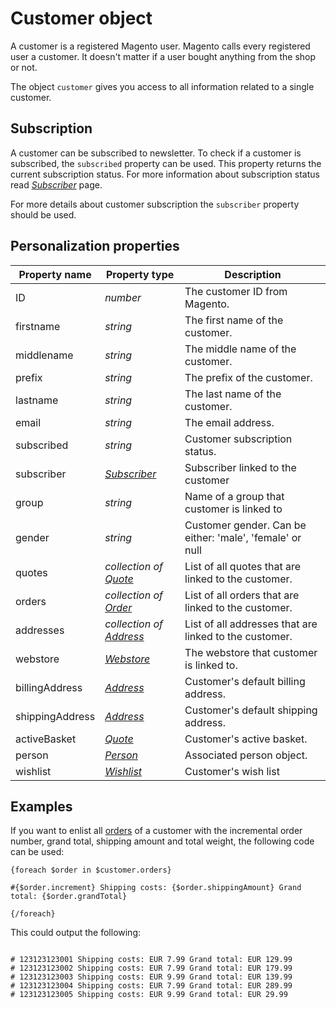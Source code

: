 # Customer object

A customer is a registered Magento user. Magento calls every registered user 
a customer. It doesn't matter if a user bought anything from the shop or not.

The object `customer` gives you access to all information related to a single 
customer. 

## Subscription

A customer can be subscribed to newsletter. To check if a customer is subscribed, the 
`subscribed` property can be used. This property returns the current subscription 
status. For more information about subscription status read _[Subscriber][subscriber-object]_
page.

For more details about customer subscription the `subscriber` property should be used.

## Personalization properties

| Property name     | Property type                             | Description                                               |
|-------------------|-------------------------------------------|-----------------------------------------------------------|
| ID                | _number_                                  | The customer ID from Magento.                             |
| firstname         | _string_                                  | The first name of the customer.                           |
| middlename        | _string_                                  | The middle name of the customer.                          |
| prefix            | _string_                                  | The prefix of the customer.                               |
| lastname          | _string_                                  | The last name of the customer.                            |
| email             | _string_                                  | The email address.                                        |
| subscribed        | _string_                                  | Customer subscription status.                             |
| subscriber        | _[Subscriber][subscriber-object]_         | Subscriber linked to the customer                         |
| group             | _string_                                  | Name of a group that customer is linked to                |
| gender            | _string_                                  | Customer gender. Can be either: 'male', 'female' or null  |
| quotes            | _collection of [Quote][quote-object]_     | List of all quotes that are linked to the customer.       |
| orders            | _collection of [Order][order-object]_     | List of all orders that are linked to the customer.       |
| addresses         | _collection of [Address][address-object]_ | List of all addresses that are linked to the customer.    |
| webstore          | _[Webstore][webstore-object]_             | The webstore that customer is linked to.                  |
| billingAddress    | _[Address][address-object]_               | Customer's default billing address.                       |
| shippingAddress   | _[Address][address-object]_               | Customer's default shipping address.                      |
| activeBasket      | _[Quote][quote-object]_                   | Customer's active basket.                                 |
| person            | _[Person][person-object]_                 | Associated person object.                                 |
| wishlist          | _[Wishlist][wishlist-object]_             | Customer's wish list                                      |

## Examples

If you want to enlist all [orders][order-object] of a customer with the incremental
order number, grand total, shipping amount and total weight, the following code can 
be used:

```
{foreach $order in $customer.orders}

#{$order.increment} Shipping costs: {$order.shippingAmount} Grand total: {$order.grandTotal}

{/foreach}
```

This could output the following:

```

# 123123123001 Shipping costs: EUR 7.99 Grand total: EUR 129.99
# 123123123002 Shipping costs: EUR 7.99 Grand total: EUR 179.99
# 123123123003 Shipping costs: EUR 9.99 Grand total: EUR 139.99
# 123123123004 Shipping costs: EUR 7.99 Grand total: EUR 289.99
# 123123123005 Shipping costs: EUR 9.99 Grand total: EUR 29.99

```

[subscriber-object]: MarketingSuite/magento-integration/object/subscriber
[order-object]: MarketingSuite/magento-integration/object/order
[webstore-object]: MarketingSuite/magento-integration/object/webstore
[address-object]: MarketingSuite/magento-integration/object/address
[quote-object]: MarketingSuite/magento-integration/object/quote
[person-object]: MarketingSuite/magento-integration/object/person
[wishlist-object]: MarketingSuite/magento-integration/object/wishlist
